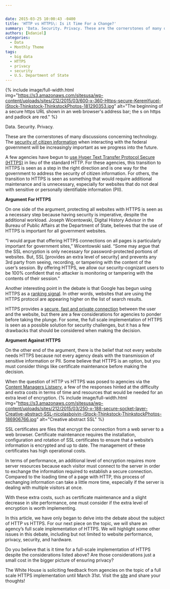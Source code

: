 ```yaml
---


date: 2015-03-25 10:00:43 -0400
title: 'HTTP vs HTTPS\: Is it Time For a Change?'
summary: 'Data. Security. Privacy. These are the cornerstones of many discussions concerning technology. The security of citizen information when interacting with the federal government will be increasingly important as we progress into the future. A few agencies have begun to use Hyper Text Transfer Protocol Secure (HTTPS) in lieu of the standard HTTP. For these agencies,'
authors: [kdaniel]
categories:
  - Data
  - Monthly Theme
tags:
  - big data
  - HTTPS
  - privacy
  - security
  - U.S. Department of State
---
```



{% include image/full-width.html img="https://s3.amazonaws.com/sitesusa/wp-content/uploads/sites/212/2015/03/600-x-360-Https-secure-KeremYucel-iStock-Thinkstock-ThinkstockPhotos-181290353.jpg" alt="The beginning of a secure https URL shown in an web browser's address bar; the s on https and padlock are red." %} 

Data. Security. Privacy.

These are the cornerstones of many discussions concerning technology. The [security of citizen information](https://www.WHATEVER/2015/01/20/trends-big-data-and-gov-in-2015/) when interacting with the federal government will be increasingly important as we progress into the future.

A few agencies have begun to [use Hyper Text Transfer Protocol Secure (HTTPS)](https://18f.gsa.gov/2015/02/09/the-first-gov-domains-hardcoded-into-your-browser-as-all-https/) in lieu of the standard HTTP. For these agencies, this transition to HTTPS is seen as a step in the right direction and is one way for the government to address the security of citizen information. For others, the transition to HTTPS is seen as something that would require additional maintenance and is unnecessary, especially for websites that do not deal with sensitive or personally identifiable information (PII).

**Argument For HTTPS**

On one side of the argument, protecting all websites with HTTPS is seen as a necessary step because having security is imperative, despite the additional workload. Joseph Wicentowski, Digital History Advisor in the Bureau of Public Affairs at the Department of State, believes that the use of HTTPS is important for all government websites.

&#8220;I would argue that offering HTTPS connections on all pages is particularly important for government sites,” Wicentowski said.  “Some may argue that the SSL encryption is only necessary for password-protected portions of websites. But, SSL [provides an extra level of security] and prevents any 3rd party from seeing, recording, or tampering with the content of the user’s session. By offering HTTPS, we allow our security-cognizant users to be 100% confident that no attacker is monitoring or tampering with the contents of their session.”

Another interesting point in the debate is that Google has begun using HTTPS as a [ranking signal](http://googlewebmastercentral.blogspot.com/2014/08/https-as-ranking-signal.html). In other words, websites that are using the HTTPS protocol are appearing higher on the list of search results.

HTTPS provides a [secure, fast and private connection](https://18f.gsa.gov/2014/11/13/why-we-use-https-in-every-gov-website-we-make/) between the user and the website, but there are a few considerations for agencies to ponder before taking the plunge. For some, the full scale implementation of HTTPS is seen as a possible solution for security challenges, but it has a few drawbacks that should be considered when making the decision.

**Argument Against HTTPS**

On the other end of the argument, there is the belief that not every website needs HTTPS because not every agency deals with the transmission of sensitive information or PII. Some believe that HTTPS is an option, but you must consider things like certificate maintenance before making the decision.

When the question of HTTP vs HTTPS was posed to agencies via the [Content Managers Listserv](https://www.WHATEVER/communities/web-managers-forum/), a few of the responses hinted at the difficulty and extra costs in terms of time and resources that would be needed for an extra level of encryption. 
{% include image/full-width.html img="https://s3.amazonaws.com/sitesusa/wp-content/uploads/sites/212/2015/03/250-x-188-secure-socket-layer-Creative-abstract-SSL-nicolasboivin-iStock-Thinkstock-ThinkstockPhotos-186906766.jpg" alt="Creative abstract SSL" %} 

SSL certificates are files that encrypt the connection from a web server to a web browser. Certificate maintenance requires the installation, configuration and rotation of SSL certificates to ensure that a website&#8217;s information is encrypted and up to date. The management of these certificates has high operational costs.

In terms of performance, an additional level of encryption requires more server resources because each visitor must connect to the server in order to exchange the information required to establish a secure connection. Compared to the loading time of a page with HTTP, this process of exchanging information can take a little more time, especially if the server is dealing with multiple visitors at once.

With these extra costs, such as certificate maintenance and a slight decrease in site performance, one must consider if the extra level of encryption is worth implementing.

In this article, we have only began to delve into the debate about the subject of HTTP vs HTTPS. For our next piece on the topic, we will share an agency’s full scale implementation of HTTPS. We will highlight some other issues in this debate, including but not limited to website performance, privacy, security, and hardware.

Do you believe that is it time for a full-scale implementation of HTTPS despite the considerations listed above? Are those considerations just a small cost in the bigger picture of ensuring privacy?

The White House is soliciting feedback from agencies on the topic of a full scale HTTPS implementation until <span class="aBn"><span class="aQJ">March 31st</span></span>. Visit the [site](https://https.cio.gov/) and share your thoughts!